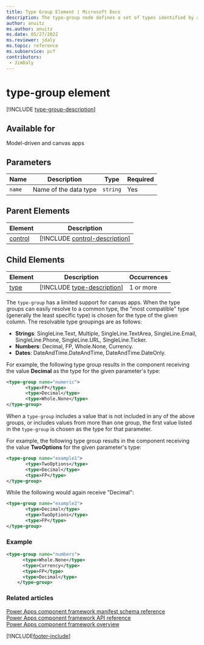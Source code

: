 ```yaml
---
title: Type Group Element | Microsoft Docs
description: The type-group node defines a set of types identified by a single name. This information can be used to identify the data types supported by a specific property.
author: anuitz
ms.author: anuitz
ms.date: 05/27/2022
ms.reviewer: jdaly
ms.topic: reference
ms.subservice: pcf
contributors:
 - JimDaly
---
```


# type-group element

[!INCLUDE [type-group-description](includes/type-group-description.md)]

## Available for

Model-driven and canvas apps

## Parameters

|Name|Description|Type|Required|
|--|--|--|--|
|`name`|Name of the data type|`string`|Yes|

## Parent Elements

|Element|Description|
|--|--|
|[control](control.md)|[!INCLUDE [control-description](includes/control-description.md)]|


## Child Elements

|Element|Description|Occurrences|
|--|--|--|
|[type](type.md)|[!INCLUDE [type-description](includes/type-description.md)]|1 or more|

The `type-group` has a limited support for canvas apps. When the type groups can easily resolve to a common type, the "most compatible" type (generally the least specific type) is chosen for the type of the given column. The resolvable type groupings are as follows:

   - **Strings**: SingleLine.Text, Multiple, SingleLine.TextArea, SingleLine.Email, SingleLine.Phone, SingleLine.URL, SingleLine.Ticker.
   - **Numbers**: Decimal, FP, Whole.None, Currency.
   - **Dates**: DateAndTime.DateAndTime, DateAndTime.DateOnly.

For example, the following type group results in the component receiving the value **Decimal** as the type for the given parameter's type:

```XML
<type-group name="numeric">
       <type>FP</type>
       <type>Decimal</type>
       <type>Whole.None</type>
</type-group>
```
When a `type-group` includes a value that is not included in any of the above groups, or includes values from more than one group, the first value listed in the `type-group` is  chosen as the type for that parameter.

For example, the following type group results in the component receiving the value **TwoOptions** for the given parameter's type:
```XML
<type-group name="example1">
       <type>TwoOptions</type>
       <type>Decimal</type>
       <type>FP</type>
</type-group>
```
While the following would again receive "Decimal":

```XML
<type-group name="example2">
       <type>Decimal</type>
       <type>TwoOptions</type>
       <type>FP</type>
</type-group>
```


### Example

```XML
<type-group name="numbers">
      <type>Whole.None</type>
      <type>Currency</type>
      <type>FP</type>
      <type>Decimal</type>
    </type-group>
```

### Related articles

[Power Apps component framework manifest schema reference](index.md)<br/>
[Power Apps component framework API reference](../reference/index.md)<br/>
[Power Apps component framework overview](../overview.md)


[!INCLUDE[footer-include](../../../includes/footer-banner.md)]
